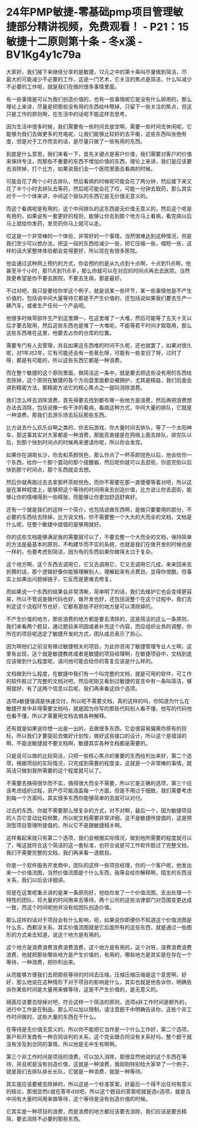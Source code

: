 # 24年PMP敏捷-零基础pmp项目管理敏捷部分精讲视频，免费观看！ - P21：15敏捷十二原则第十条 - 冬x溪 - BV1Kg4y1c79a

大家好，我们接下来继续分享的是敏捷，12元之中的第十条叫尽量做到简洁，尽最大的可能减少不必要的工作，这是一门艺术，它关注的焦点是简洁，什么叫减少不必要的工作呢，就是我们在做的很多事情里面。

有一些事情是可以为我们创造价值的，也有一些事情呢它是没有什么卵用的，那么理论上来讲，尽量是把那些没有用的东西给咔嚓掉，只留下一些关注的焦点，但这只是工作的原则啊，在生活中的话呢不能这样去思考。

因为生活中很多时候，我们需要有一些时间去放空啊，需要一些时间去休闲呢，它能够为我们去做更多的充电呢，让我们能够比较好的去平衡，这些东西叫张弛有度，但是对于工作而言的话，是尽量只做了一些有用的东西。

到底是什么意思，我们来看一下，首先关键点是客户价值，我们需要对客户的价值来保持专注，而那些不重要的东西不增加价值的东西，理论上来讲，我们是应该要去消除掉，打个比方，如果说我们去一个医院里面去看病的时候。

可能会花了两个小时去排队，然后看病的时候呢可能会花了两分钟，然后接下来又花了半个小时去排队去等药，然后呢可能会花了哎，可能一分钟去取药，那么其实对于一个个体来讲，中间这个排队的东西它是无价值无意义的。

而这个看病呢是有用的，这个中间排队的这东西是无价值无意义的，然后这个呢是有用的，如果说有一套更好的规则，能够让你去到那个地方马上看病，看完病以后马上就给你发药，发完药你马上就可以走。

哎这是一个非常棒的一个体验，非常好的一个事情，当然很难达到这种情况，但是我们至少可以想办法，把这一段的东西给减少一些，把它压缩一些，缩短一些，这样的话大家整体体验都会变得更好，所以现在有很多医院。

他会通过这种网上预约的方式，你会预约的是从九点到十点啊，十点到11点啊，他甚至半个小时，那11点到11点半，那么你就可以在对应的时间点再去去医院，当然我更希望是你不要去医院，不要去生病，那是最好。

不过对吧，我只是要给你举这个例子，就是说某一些环节，某一些事情他是不产生价值的，包括说中间大量等待它都是不产生价值的，还包括说如果我们要去生产一辆汽车，或者生产任何一个产品吧。

他很多时候零部件生产到这里蹲一，在这里堆了一大堆，然后可能等了五天十天以后才要去取用，然后这些东西也是堆了一大堆呃，不能等若干时间才取取用，那么这些东西堆在这里，他要去占你的仓库的位置。

需要专门有人去管理，并且如果这东西堆的时间不久呢，还也就罢了，如果对很久呢，对1年对2年，它有可能还会有一些氧化呀，可能有一些变旧了呀，过时了呀，都是有可能的，所以这些东西它都是一种浪费。

而在整个敏捷的这个原则里面，做简洁这一条中，就是要去把这些没有用的东西给去除掉，这个原则在敏捷的各个方向盘里面都会被拥护，尤其是精益，我们后面会讲到精密方法，那精密方法它的核心焦点之一就叫消除浪费。

我们怎么样去消除浪费，首先得要去找到都有哪一些地方是浪费，然后再把浪费想办法去消除，包括说像一些干涉的看病，看病这种方式，中间大量的排队，它就是一种浪费，那我们去游乐场去玩玩那些东西。

比方说去什么欢乐谷啊之类的，你去玩游戏，你大量时间去排队，等了一个太阳神车，那这事其实对大家都是一种浪费，那能否直接是在网络上面去排队，排完队以后，到那个快到时间点的时候再来邀请你呢，所以你会发现。

如果你在湖南长沙，你去和茶颜悦色，那么你点了一杯茶颜悦色以后，他会给你一个东西，给你一个那个震动的那个提醒器，然后呢你就可以去逛街，你逛完街以后快到那个时间点，那个东西就会去想。

然后你就再跑过去去拿那杯茶颜悦色，而你不需要在那一直傻傻等着对吧，所以这是在某种程度上，能够把这个等待的时间用来去创造价值，比方说让你去逛街，能够让你的情绪得到一些释放，而能够让你更加舒适舒爽好。

还有一个就是我们的这样一个简介，也包括说做东西啊，是做只要要用的部分，不必要的东西给去除掉，比方说文档，你不需要整一个大大的大而全的文档，文档是什么呢，在整个敏捷中提倡的是够用就好。

你的这些文档能够满足我的需要就可以了，不要去整一个大而全的文档，保持简单的方法是最基本的原则，不构建华而不实的系统，也就是我们在做开发的时候也是一样的，也要考虑到简洁，因为有的东西如果你做得太过于复杂。

这个地方啊，这个东西去调用它，它又去调用它，它又去调用它几成，来来回来去折腾的话，那个逻辑好像你能够理解别人，理解起来有点费劲，显得你很酷，但事实上如果出问题掉链子，它反而是更难去修复。

而如果说一个东西的结果会非常清晰，简单明了的话，我们去维护它也会变得更容易，所以不管说是做代码也好，做开发也好，还包括说整个在这个过程中，我们去判定这个流程环节也好，它都有那些不好的地方是可以清除掉的。

不产生价值的地方，那些浪费的地方都是要去清除的，这是简洁的这么一条原则，我们来看两个题目，通过题目来巩固或者补充这个内容，而应组织业务的调整，你所在的项目呢选定了敏捷开发的方式，团队成员表示了担心。

因为啊他们之前没有做过敏捷相关的项目，为此你咨询了敏捷管理专业人士啊，这里有出现，这个就是敏捷教练或者是敏捷的项目经理啊，在敏捷项目中，文档到底应该做到什么程度呢，请问他可能会给你的答复应该是什么样的。

文档做到什么程度，在敏捷中我们有一个叫完整的文档，就是可用的软件，可工作的软件胜过了完整的文档对吧，然后呢刚又看到过敏捷的宣言中有一条叫简洁，够用就好，有了这两个信息以后呢，我们再来看这四个选项。

选项a敏捷强调是快速交付，所以呢不需要文档，真的这样的吗，你知道为什么在敏捷开发中非得需要文档吗，就是因为你写的那些代码别人看不懂，他写的代码他也看不懂，所以才需要用文档去做各种解释。

还有就是如果说你想一出是一出的，去做很多东西，它会很容易偏离你原有的目标，所以我们才要提前去做好计划性，做好这些接口的设计，所以这个是错误的啊，不能说敏捷就不要文档啊，敏捷其实各种文档都是需要的。

只是说可以做的比较简洁，只把一些核心焦点的重要的东西给列出来好，第二个选项，根据项目的实际情况，只完成到需要的程度诶，这就是一个非常棒的事情，就简洁只做到我所需要的这个程度就可以了。

不需要去搞得很华而不实，搞得很大而全不需要，所以它是正确的选项，第三个应该考虑组织过程，资产尽可能涵盖每一个方面，但是不用过于细致，我们需要考虑到每一个方面吗，其实很多东西你能够简单的去就可以对付。

过去的东西，你就不需要那么很复杂的方式，对不对啊，最后一个，因为敏捷项目的人员它变动比较频繁，所以呢文档需要非常详细，这不是敏捷所提倡的，这是预测型项目管理所提倡的，所以它不是跟敏捷相关啊。

这样看起来就只有第二个选项，我们会根据实际情况，做到他所需要的程度就可以了，唉这就符合这个简洁的这一套标准，也符合说是可工作软件胜过了完整文档，我们不需要完整的文档，我们再来看一道题目。

你是一个软件服务开发商中，团队的这样一些项目经理，你的一个客户呢，他发出来一个价值流图，当然价值流图是个什么东西，我等会给你解释啊，陌生的东西没关系，我们以后会详细讲。

但是在这里呢重点讲的是某一条原则好，他给你发了一个价值流图，支出处理一个特性的团队，将大量的时间用来去等待，两个公司的这些法律部门对范围变更达成一致，而这个时间呢他并没有给团队创造价值。

那么这样的话对于项目会有什么影响，呃，如果说你即便你不知道这个价值流图是什么东，西都没关系，其实价值流图就是它后面所有的这些东西，就是通过一些图形的方式来去知道，说这个地方是有用的。

这个地方是浪费浪费浪费浪费浪费，这个地方是有用的，这个对呀，浪费浪费浪费浪费，他就把那些哪些地方是产生价值的，有用的，哪些地方是其实是在存在一个等待，一种浪费，把你列出来。

从而能够方便我们去把那些等待的时间去压缩，压缩压缩压缩是这个意思啊，好好，那么他说在这种情形下对于项目的影响是什么，其实也就是他告诉你，明确告诉你某些时间是大量用来做等待，这是不产生价值的，是无意义的。

镜面应该要去除掉对吧，符合这样一个简洁的原则，选项a非工作时间是额外的，进行中工作是在制品，那么可以加以限制，请注意题干中明确告诉你，这些个非工作时间做的，这些大量的东西在干什么。

在等待是无价值无意义的，所以你不能把它当作是一个什么工作好，第二个选项，客户和开发商有一种合同谈判的关系，这个完全跟合同没有关系好吗，整个题干就没有涉及到合同的事情，所以他是无中生有啊啊。

第三个非工作时间是项目的浪费，可以加入消除，那很显然他说的这个东西在等待，并且呢是没有创造价值，这就是一种浪费，我刚刚特别给大家举了一个例子，就是我们去排队排长长队，它就是一种浪费，就是一种等待。

其实是应该要被去除掉的，所以这是一个标准答案，好最后一个得不出任何有意义的结论，那很显然c就在答年d对吧，所以这个题目的答案呢就是选c选项，就是当中间有大量时间用来做等待，这个等待是没有创造价值的时候。

它其实是一种项目的浪费，而是浪费的地方都应该要去消除，我们应该是要去精简，要去消除不必要的那些东西。